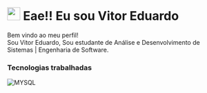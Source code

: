 <h1><img src="https://emojis.slackmojis.com/emojis/images/1531849430/4246/blob-sunglasses.gif?1531849430" width="30"/> Eae!! Eu sou Vitor Eduardo </h1>


<p>Bem vindo ao meu perfil! </br> Sou Vitor Eduardo, Sou estudante de Análise e Desenvolvimento de Sistemas | Engenharia de Software. </p>
<h3>Tecnologias trabalhadas </h3>
<p>
  <img alt="MYSQL" src="https://img.shields.io/badge/MySQL-005C84?style=for-the-badge&logo=mysql&logoColor=white" />
</p>
